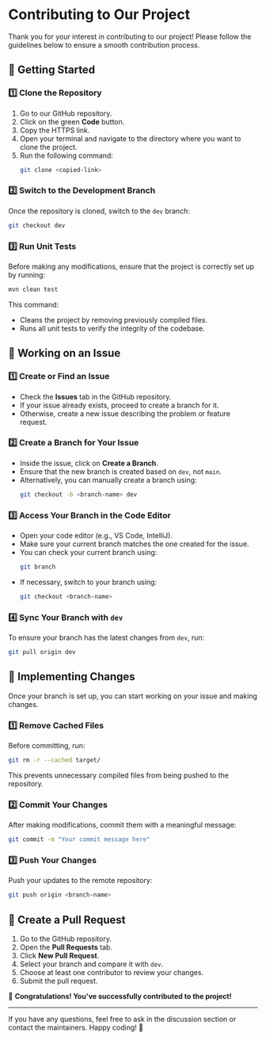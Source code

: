 # Contributing to Our Project

Thank you for your interest in contributing to our project! Please follow the guidelines below to ensure a smooth contribution process.

## 🚀 Getting Started

### 1️⃣ Clone the Repository
1. Go to our GitHub repository.
2. Click on the green **Code** button.
3. Copy the HTTPS link.
4. Open your terminal and navigate to the directory where you want to clone the project.
5. Run the following command:
   ```sh
   git clone <copied-link>
   ```

### 2️⃣ Switch to the Development Branch
Once the repository is cloned, switch to the `dev` branch:
   ```sh
   git checkout dev
   ```

### 3️⃣ Run Unit Tests
Before making any modifications, ensure that the project is correctly set up by running:
   ```sh
   mvn clean test
   ```
This command:
- Cleans the project by removing previously compiled files.
- Runs all unit tests to verify the integrity of the codebase.

## 📝 Working on an Issue

### 1️⃣ Create or Find an Issue
- Check the **Issues** tab in the GitHub repository.
- If your issue already exists, proceed to create a branch for it.
- Otherwise, create a new issue describing the problem or feature request.

### 2️⃣ Create a Branch for Your Issue
- Inside the issue, click on **Create a Branch**.
- Ensure that the new branch is created based on `dev`, not `main`.
- Alternatively, you can manually create a branch using:
   ```sh
   git checkout -b <branch-name> dev
   ```

### 3️⃣ Access Your Branch in the Code Editor
- Open your code editor (e.g., VS Code, IntelliJ).
- Make sure your current branch matches the one created for the issue.
- You can check your current branch using:
   ```sh
   git branch
   ```
- If necessary, switch to your branch using:
   ```sh
   git checkout <branch-name>
   ```

### 4️⃣ Sync Your Branch with `dev`
To ensure your branch has the latest changes from `dev`, run:
   ```sh
   git pull origin dev
   ```

## 🔨 Implementing Changes
Once your branch is set up, you can start working on your issue and making changes.

### 1️⃣ Remove Cached Files
Before committing, run:
   ```sh
   git rm -r --cached target/
   ```
This prevents unnecessary compiled files from being pushed to the repository.

### 2️⃣ Commit Your Changes
After making modifications, commit them with a meaningful message:
   ```sh
   git commit -m "Your commit message here"
   ```

### 3️⃣ Push Your Changes
Push your updates to the remote repository:
   ```sh
   git push origin <branch-name>
   ```

## 📩 Create a Pull Request
1. Go to the GitHub repository.
2. Open the **Pull Requests** tab.
3. Click **New Pull Request**.
4. Select your branch and compare it with `dev`.
5. Choose at least one contributor to review your changes.
6. Submit the pull request.

🎉 **Congratulations! You've successfully contributed to the project!**

---
If you have any questions, feel free to ask in the discussion section or contact the maintainers. Happy coding! 🚀

